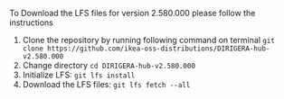 To Download the LFS files for version 2.580.000 please follow the instructions

1. Clone the repository by running following command on terminal `git clone https://github.com/ikea-oss-distributions/DIRIGERA-hub-v2.580.000`
2. Change directory `cd DIRIGERA-hub-v2.580.000`
3. Initialize LFS: `git lfs install`
4. Download the LFS files: `git lfs fetch --all`
